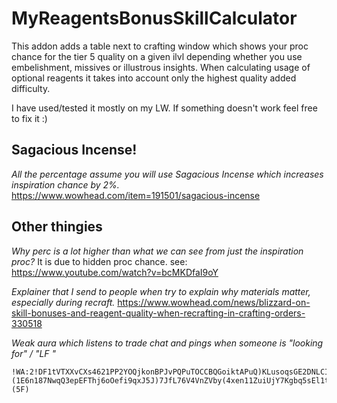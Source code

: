 # MyReagentsBonusSkillCalculator
This addon adds a table next to crafting window which shows your proc chance for the tier 5 quality on a given ilvl depending whether you use embelishment, missives or illustrous insights.
When calculating usage of optional reagents it takes into account only the highest quality added difficulty.

I have used/tested it mostly on my LW. If something doesn't work feel free to fix it :)

## Sagacious Incense!
*All the percentage assume you will use Sagacious Incense which increases inspiration chance by 2%.*
https://www.wowhead.com/item=191501/sagacious-incense

## Other thingies
*Why perc is a lot higher than what we can see from just the inspiration proc?* 
It is due to hidden proc chance.
see: https://www.youtube.com/watch?v=bcMKDfaI9oY

*Explainer that I send to people when try to explain why materials matter, especially during recraft.*
https://www.wowhead.com/news/blizzard-on-skill-bonuses-and-reagent-quality-when-recrafting-in-crafting-orders-330518

*Weak aura which listens to trade chat and pings when someone is "looking for" / "LF "*
```
!WA:2!DF1tVTXXvCXs4621PP2YOQjkonBPJvPQPuTOCCBQGoiktAPuQ)KLusoqsGE2DNLCIwoZ2zMv)Riffmgg5upOpc6sV0te5sVvKR9YaHI(bWFem6hG8MDwskktHEV7HDFZmV5nV)879M3Mz7XfoFYSpE2hpE7X9h3)BEuPMC2r52AZx7Y4(yEjK3b(Cwu0Tlfso9ue33UoJfkjrxGILTy8nIKegvyXpzJGabwUY)m8B)2)YyJ9d6IOEW6BYiuP7YLxVEzNUgzUmlKX)SmzYK1reH8W3GJ8seYtCesexAvIqjsl3a4JOLvhjN0SjMlMCkEk5Ro3h7gheu)KimFLYv3SYwvljHboOyoQyhreomCvFH1RfXU4dXuznGBYXDBS8s1Q3Ow9LCQxkgoe3Oq0jyEF22KJb2CQTz5QvDsMXDfmku2YHIAJfwNfttvbRUESW420AAliRlh5tIfV8DodrjTrAR5jQ3PI6ULOmk(7WibUMKJPnLTU5f(GoQ5OHwJ5cShJ6l6O5rBpQ7xQnIqH9QUV6JVP6bQPu)kG8DV6moOqstAPQLRuNd(nTsL5CWqCWntIiN1Kt83H4lBDRsHmKFLscYP4jCAhdHpRsGpYBc1JSC8crcHMYvIcblwtEHBAC3eRYMn7MzF0SFc3yD4wNjWHbjH2ZlTr96BSMwlCeEGaYEUhiemxBl5Q64AI5To38TSFtC0DQ9hJrCSDL4Wq7DArK4Z5jkTEpFN)jGVM4b4W4O0Dvdu8BusW4sWSdjTjYBDEaS5LjCVq8l6WzYepAMue2QuajM91GJfCmuzfaFX4Uol90v3Q2ziUx1KiXlN47mSBqU)4oAhwIA780ZLmVdHGdi03lZR(B5i(8IZwhIYy4WoYe07gWbqbexrsu23yG7v0tPLHBTLDkxEDxqhcinTkgt87w(3rcF(ZZVISe6neTpIIc32CiFDNybUQ2YAXpUxM0R(0)XlhBSXoxdqiM0SUeAaJBqywr3(shAYRlwUfsMq9BRJCh3BYV5HGBugsOGvUv9QRUEz1wz66teAGFD8XYOCZm4XA3hiyXCp86Ge23(baKxGAIv)WmQBQ(rr2xAFnmQrJOgssBC6Omr32lwizT1CSvKpavu371qHcMwJ9saJovihJ9v3cYpMYbonQF0cRQDgbGpDVL89bZCVDWOdwcste7Tj7impHCnSpbTxn9oe7jyueFwwZMD8znsKYlu)el17AP(P)1Pu3()OURRrt6A(KKR1fqdsCSrVUJAC19uFO69uVVj3xe9HlVYs1BSwTN1aiwF9Yvl0FIAl9fQFMLcF8n(xbX0KYv5rHHjcuuWorafSLGzxW2utr7clyhIOnJbxOzKxleLIdndgWwXc26SrckSsiQjiUtHIglB4D1N2FBRs9Xh3FujOEXWNHMvDKw)TjG3ky7sRHP68bygIynMljeRPQf7kjsnDlIpoLhAvSecdUm4meXrCi27Gi(RcOVPTSHNzMjIdW286ASnW0dN1GT3nhKa3wuLiK52VhN7UljWo)q2H9FEr7ItBlBHPjmPFmcm3tlxARN97TPmPDXE2xUP7ZvFcowgZP2bOqbEHKzbvFH93pHu78xu)YMXTZLZSEidQjzNIJTxmHPfgWUqYd1aS86rMduR35Zdlax)4N3erZfgyNBATCV68m2beAtBa(dRJO(j2WvyY(ig)GCtFTRdXQqF969TZzMrZ6vft4rP(KR4eV02g2FgOZlUKF04m6D9Jn4oM)rl0F1(W5DFgwwhsQZp9(al)P(mOFeTyhPDJ8yCHHwqh1AI9h5ArCwtnCsxxeyiNUIHFUH5PVwTyFYHzaFCeXmVw3a26RL2p8A2IUWZkaaFKk1amrk1WlpOoiWXGu1H4zMzGxudlfERviEjwZBVa4L9oqmQLi6m8Hw4RUk2xBi9H(wJkQRryxoY)2jn60tR(LX()8AxcJxW8s7ZslxOPvtO(5oETWEhaxfmP6du)cR3yUVyBeNGCdXGTzsaEl43ae1LGUdMCa8khKhd1isX7dHR6TK1xP(il9TYFzsq5qCre9KOXtVl10WzvwtIxuJ(HT0(qhkgNV3S7o3(6Qv9gvC)(1E6n187NwqQ3epEFThj6oOefi9qxJ5J)7JfL76V4VnZVby(4xen11ZuiUjY7Kgbq5sEl1tCn9moYDm3Sd8qPZbDehWOYOBxHto1(ZJr(6oUSRxxvyYju39cONxD7Q6ggHq6SBFg0kvdkaRHZAED3SQIjVNl59Vr)UJwG6UkF)leTq(SJEUPNRSrF8i0PrOrQnTulwsNZe9lhXosJ(dy)gwrFWi9pgcNKsINhOBnkPlP)7hfD)R3FcaCpIUTXSQCM)Zy4)vi))7)Ei1U)cJDFVXC861PFw(xc4osWjQFT6ZsB(Ty1k2rp86vO0E2BaDVIHRic9prT2DvRR2OdC3N)oCuuNDsjuFE3nJ(05k)hkgUY8ZpsRCUzVQ)RRrBh8NJQTNCk1bwCZ1oIjTu7yPQ91JF4)(5F)
```